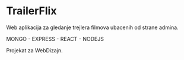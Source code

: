 # TrailerFlix

Web aplikacija za gledanje trejlera filmova ubacenih od strane admina.

MONGO - EXPRESS - REACT - NODEJS

Projekat za WebDizajn.
